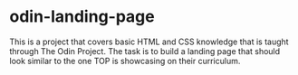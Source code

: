 # odin-landing-page
This is a project that covers basic HTML and CSS knowledge that is taught
through The Odin Project.
The task is to build a landing page that should look similar to the one TOP is
showcasing on their curriculum.

